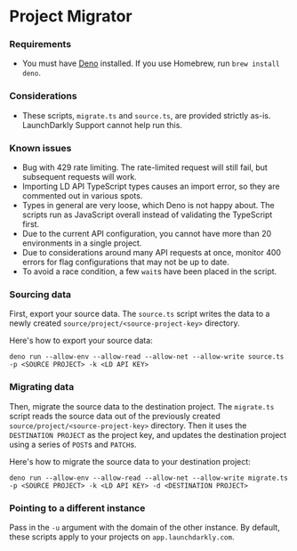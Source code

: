 # Project Migrator

### Requirements

- You must have [Deno](https://deno.land/) installed. If you use Homebrew, run `brew install deno`.


### Considerations

- These scripts, `migrate.ts` and `source.ts`, are provided strictly as-is. LaunchDarkly Support cannot help run this.

### Known issues

- Bug with 429 rate limiting. The rate-limited request will still fail,
  but subsequent requests will work.
- Importing LD API TypeScript types causes an import error, so they are commented out
  in various spots.
- Types in general are very loose, which Deno is not happy about. The scripts run as
  JavaScript overall instead of validating the TypeScript first.
- Due to the current API configuration, you cannot have more than 20 environments in a single project.
- Due to considerations around many API requests at once, monitor 400 errors for flag configurations that may not be up to date.
- To avoid a race condition, a few `wait`s have been placed in the script.

### Sourcing data

First, export your source data. The `source.ts` script writes the data to a newly created
`source/project/<source-project-key>` directory.

Here's how to export your source data:

```
deno run --allow-env --allow-read --allow-net --allow-write source.ts -p <SOURCE PROJECT> -k <LD API KEY>

```

### Migrating data

Then, migrate the source data to the destination project. The `migrate.ts` script reads the source data out of the previously created `source/project/<source-project-key>` directory. Then it uses the
`DESTINATION PROJECT` as the project key, and updates the destination project using a series of `POST`s and `PATCH`s.

Here's how to migrate the source data to your destination project:

```
deno run --allow-env --allow-read --allow-net --allow-write migrate.ts -p <SOURCE PROJECT> -k <LD API KEY> -d <DESTINATION PROJECT>

```

### Pointing to a different instance

Pass in the `-u` argument with the domain of the other instance. By default, these scripts apply to your projects on `app.launchdarkly.com`.
